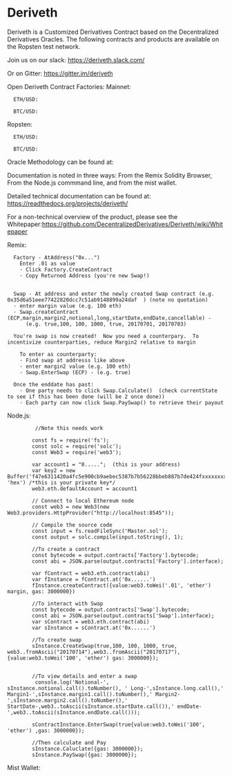 # Deriveth
Deriveth is a Customized Derivatives Contract based on the Decentralized Derivatives Oracles.
The following contracts and products are available on the Ropsten test network.

Join us on our slack: https://deriveth.slack.com/

Or on Gitter: https://gitter.im/deriveth

Open Deriveth Contract Factories:
Mainnet:

      ETH/USD:

      BTC/USD:
Ropsten:

      ETH/USD:

      BTC/USD:



Oracle Methodology can be found at:  



Documentation is noted in three ways:  From the Remix Solidity Browser,  From the Node.js commmand line, and from the mist wallet.  

Detailed technical documentation can be found at: https://readthedocs.org/projects/deriveth/ 

For a non-technical overview of the product, please see the Whitepaper:https://github.com/DecentralizedDerivatives/Deriveth/wiki/Whitepaper 


Remix:

      Factory - AtAddress("0x...")
        Enter .01 as value
        · Click Factory.CreateContract
        · Copy Returned Address (you're new Swap!)


      Swap - At address and enter the newly created Swap contract (e.g. 0x35d6a51eee77422820dcc7c51ab9148899a24daf  ) (note no quotation)
      · enter margin value (e.g. 100 eth)
      · Swap.createContract (ECP,margin,margin2,notional,long,startDate,endDate,cancellable) - 
          (e.g. true,100, 100, 1000, true, 20170701, 20170703)

      You're swap is now created!  Now you need a counterpary.  To incentivize counterparties, reduce Margin2 relative to margin

        To enter as counterparty:
        · Find swap at addresss like above
        · enter margin2 value (e.g. 100 eth)
        · Swap.EnterSwap (ECP) - (e.g. true)

      Once the enddate has past:
        · One party needs to click Swap.Calculate()  (check currentState to see if this has been done (will be 2 once done))
        · Each party can now click Swap.PaySwap() to retrieve their payout
  


Node.js:

             //Note this needs work

            const fs = require('fs');
            const solc = require('solc');
            const Web3 = require('web3');

            var account1 = "0.....";  (this is your address)
            var key2 = new Buffer('f47e6311420a4fc5e900cb9aebec5387b7b56228bbeb887b7de424fxxxxxxxxx, 'hex') /*this is your private key*/
            web3.eth.defaultAccount = account1

            // Connect to local Ethereum node
            const web3 = new Web3(new Web3.providers.HttpProvider("http://localhost:8545"));

            // Compile the source code
            const input = fs.readFileSync('Master.sol');
            const output = solc.compile(input.toString(), 1);

            //To create a contract
            const bytecode = output.contracts['Factory'].bytecode;
            const abi = JSON.parse(output.contracts['Factory'].interface);

            var fContract = web3.eth.contract(abi)
            var fInstance = fContract.at('0x......')
            fInstance.createContract({value:web3.toWei('.01', 'ether') margin, gas: 3000000})

            //To interact with Swap
            const bytecode = output.contracts['Swap'].bytecode;
            const abi = JSON.parse(output.contracts['Swap'].interface);
            var sContract = web3.eth.contract(abi)
            var sInstance = sContract.at('0x......')

            //To create swap
            sInstance.CreateSwap(true,100, 100, 1000, true, web3..fromAscii("20170714"),web3..fromAscii("20170717"),{value:web3.toWei('100', 'ether') gas: 3000000});


            //To view details and enter a swap
             console.log('Notional-', sInstance.notional.call().toNumber(), ' Long-',sInstance.long.call(),' Margin1-',sInstance.margin1.call().toNumber(),' Margin2-',sInstance.margin2.call().toNumber(),' StartDate-,web3..toAscii(sInstance.startDate.call()),' endDate-',web3..toAscii(sInstance.endDate.call()));

            sContractInstance.EnterSwap(true{value:web3.toWei('100', 'ether') ,gas: 3000000});

            //Then calculate and Pay
            sInstance.Caluclate({gas: 3000000});
            sInstance.PaySwap({gas: 3000000});



Mist Wallet:
